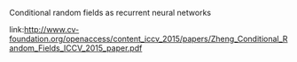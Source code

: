 Conditional random fields as recurrent neural networks

link:http://www.cv-foundation.org/openaccess/content_iccv_2015/papers/Zheng_Conditional_Random_Fields_ICCV_2015_paper.pdf  

